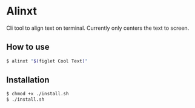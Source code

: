 # Alinxt

Cli tool to align text on terminal. Currently only centers the text to screen.

## How to use

```zsh
$ alinxt "$(figlet Cool Text)"
```

## Installation

```zsh
$ chmod +x ./install.sh
$ ./install.sh
```
